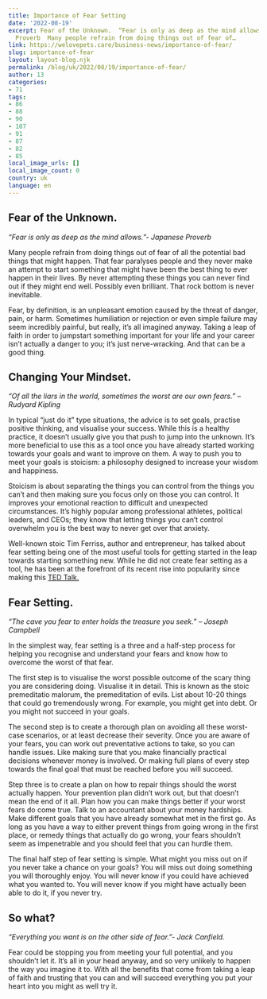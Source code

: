 ```yaml
---
title: Importance of Fear Setting
date: '2022-08-19'
excerpt: Fear of the Unknown.  “Fear is only as deep as the mind allows.”- Japanese
  Proverb  Many people refrain from doing things out of fear of…
link: https://welovepets.care/business-news/importance-of-fear/
slug: importance-of-fear
layout: layout-blog.njk
permalink: /blog/uk/2022/08/19/importance-of-fear/
author: 13
categories:
- 71
tags:
- 86
- 88
- 90
- 107
- 91
- 87
- 82
- 85
local_image_urls: []
local_image_count: 0
country: uk
language: en
---
```


## **Fear of the Unknown.**

*“Fear is only as deep as the mind allows.”- Japanese Proverb*

Many people refrain from doing things out of fear of all the potential bad things that might happen. That fear paralyses people and they never make an attempt to start something that might have been the best thing to ever happen in their lives. By never attempting these things you can never find out if they might end well. Possibly even brilliant. That rock bottom is never inevitable.

Fear, by definition, is an unpleasant emotion caused by the threat of danger, pain, or harm. Sometimes humiliation or rejection or even simple failure may seem incredibly painful, but really, it’s all imagined anyway. Taking a leap of faith in order to jumpstart something important for your life and your career isn’t actually a danger to you; it’s just nerve-wracking. And that can be a good thing.

## **Changing Your Mindset.**

*“Of all the liars in the world, sometimes the worst are our own fears.” – Rudyard Kipling*

In typical “just do it” type situations, the advice is to set goals, practise positive thinking, and visualise your success. While this is a healthy practice, it doesn’t usually give you that push to jump into the unknown. It’s more beneficial to use this as a tool once you have already started working towards your goals and want to improve on them. A way to push you to meet your goals is stoicism: a philosophy designed to increase your wisdom and happiness.

Stoicism is about separating the things you can control from the things you can’t and then making sure you focus only on those you can control. It improves your emotional reaction to difficult and unexpected circumstances. It’s highly popular among professional athletes, political leaders, and CEOs; they know that letting things you can’t control overwhelm you is the best way to never get over that anxiety.

Well-known stoic Tim Ferriss, author and entrepreneur, has talked about fear setting being one of the most useful tools for getting started in the leap towards starting something new. While he did not create fear setting as a tool, he has been at the forefront of its recent rise into popularity since making this [TED Talk.](https://tim.blog/2017/05/15/fear-setting/)

## **Fear Setting.**

*“The cave you fear to enter holds the treasure you seek.” – Joseph Campbell*

In the simplest way, fear setting is a three and a half-step process for helping you recognise and understand your fears and know how to overcome the worst of that fear.

The first step is to visualise the worst possible outcome of the scary thing you are considering doing. Visualise it in detail. This is known as the stoic premeditatio malorum, the premeditation of evils. List about 10-20 things that could go tremendously wrong. For example, you might get into debt. Or you might not succeed in your goals.

The second step is to create a thorough plan on avoiding all these worst-case scenarios, or at least decrease their severity. Once you are aware of your fears, you can work out preventative actions to take, so you can handle issues. Like making sure that you make financially practical decisions whenever money is involved. Or making full plans of every step towards the final goal that must be reached before you will succeed.

Step three is to create a plan on how to repair things should the worst actually happen. Your prevention plan didn’t work out, but that doesn’t mean the end of it all. Plan how you can make things better if your worst fears do come true. Talk to an accountant about your money hardships. Make different goals that you have already somewhat met in the first go. As long as you have a way to either prevent things from going wrong in the first place, or remedy things that actually do go wrong, your fears shouldn’t seem as impenetrable and you should feel that you can hurdle them.

The final half step of fear setting is simple. What might you miss out on if you never take a chance on your goals? You will miss out doing something you will thoroughly enjoy. You will never know if you could have achieved what you wanted to. You will never know if you might have actually been able to do it, if you never try.

## **So what?**

*“Everything you want is on the other side of fear.”- Jack Canfield.*

Fear could be stopping you from meeting your full potential, and you shouldn’t let it. It’s all in your head anyway, and so very unlikely to happen the way you imagine it to. With all the benefits that come from taking a leap of faith and trusting that you can and will succeed everything you put your heart into you might as well try it.